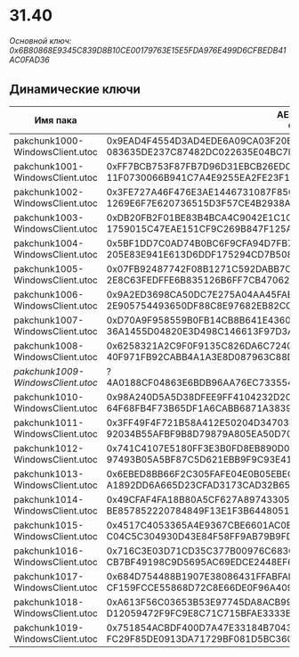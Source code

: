 # 31.40

###### Основной ключ: 0x6B80868E9345C839D8B10CE00179763E15E5FDA976E499D6CFBEDB41AC0FAD36

## Динамические ключи

| Имя пака                              | AES Ключ</br>GUID                                                                                            | HiRes Текстуры |
|-----------------------------------|---------------------------------------------------------------------------------------------------------|-------------------|
| pakchunk1000-WindowsClient.utoc   | 0x9EAD4F4554D3AD4EDE6A09CA03F20EE4662314F17A5DDDA65C3605ED8AE7BA65</br>083635DE237C87482DC022635E04BC7E | ✔️                 |
| pakchunk1001-WindowsClient.utoc   | 0xFF7BCB753F87FB7D96D31EBCB26EDC5690582B56A630F99C553BE2572336E5D6</br>11F0730066B941C7A4E9255EA2FE23F1 | ❌                 |
| pakchunk1002-WindowsClient.utoc   | 0x3FE727A46F476E3AE1446731087F850F90B5F5C4908A3D95EE91D3B1B55F8BF4</br>1269E6F7E620736515D3F57CE4B2938A | ✔️                 |
| pakchunk1003-WindowsClient.utoc   | 0xDB20FB2F01BE83B4BCA4C9042E1C1C1D73BD67D976FB8529C18645ABF7C74AEC</br>1759015C47EAE151CF9C269B847F125A | ✔️                 |
| pakchunk1004-WindowsClient.utoc   | 0x5BF1DD7C0AD74B0BC6F9CFA94D7FB768DA096B0BB894FB01F9C3D6A673019D90</br>205E83E941E613D6DDF175294CD7B508 | ✔️                 |
| pakchunk1005-WindowsClient.utoc   | 0x07FB92487742F08B1271C592DABB7C0A0D250631B7FA4F8D72EDA9FEAB41F354</br>2E8C63FEDFFE6B835126B6FF7CB47062 | ✔️                 |
| pakchunk1006-WindowsClient.utoc   | 0x9A2ED3698CA50DC7E275A04AA45FAB1C453D1EE30E1E656A862B9A8380BC2925</br>2E905754493650DF88C8E97682EB82CC | ✔️                 |
| pakchunk1007-WindowsClient.utoc   | 0xD70A9F958559B0FB14CB8B641E436014D8FB082E65CA1D1F5001494F552C9222</br>36A1455D04820E3D498C146613F97D3A | ❌                 |
| pakchunk1008-WindowsClient.utoc   | 0x6258321A2C9F0F9135C826DA6C72402F30DC2C9CF4FF838DCD371752A0C1FBB6</br>40F971FB92CABB4A1A3E8D087963C88D | ✔️                 |
| *pakchunk1009-WindowsClient.utoc* | ?</br>4A0188CF04863E6BDB96AA76EC733554 																  | ✔️                 |
| pakchunk1010-WindowsClient.utoc   | 0x98A240D5A5D38DFEE9FF4104232D20F994B57511C5F49BBD4B0890A8CAAD8147</br>64F68FB4F73B65DF1A6CABB6871A3839 | ❌                 |
| pakchunk1011-WindowsClient.utoc   | 0x3FF49F4F721B58A412E50204D347034FFA91E6899A9B516508D11B98AE3862EA</br>92034B55AFBF9B8D79879A805EA50D70 | ✔️                 |
| pakchunk1012-WindowsClient.utoc   | 0x741C4107E5180FF3E3B0FD8EB890D07656B5D9E9B3FF2D93A5869C9CE2A07432</br>97493B05A5BF87C5D621EBB9F9C93E41 | ❌                 |
| pakchunk1013-WindowsClient.utoc   | 0x6EBED8BB66F2C305FAFE04E0B05EBEC8E82F6A0F769C71C1ACDCD29D062F325E</br>A1892DD6A665D23CFAD3173CAD32B65C | ✔️                 |
| pakchunk1014-WindowsClient.utoc   | 0x49CFAF4FA18B80A5CF627A89743305FA225FDC60CCAB84B3E31D65C5F0FD074E</br>BE857852220784849F13E1F3B6448051 | ❌                 |
| pakchunk1015-WindowsClient.utoc   | 0x4517C4053365A4E9367CBE6601AC0EDF5B2E29507E07A022501F2FC3194B5FAE</br>C04C5C304930D43E84F58FF9AB79B9FD | ✔️                 |
| pakchunk1016-WindowsClient.utoc   | 0x716C3E03D71CD35C377B00976C683C2FB1023E7524EA4CBFFE35B4903BC4D41F</br>CB7BF49198C9D5695AC69EDCE2448EF6 | ✔️                 |
| pakchunk1017-WindowsClient.utoc   | 0x684D754488B1907E38086431FFABFAFD559702DB55244444F2E167C8E1E41751</br>CF159FCCE55868D72C8E66DE0F96A409 | ❌                 |
| pakchunk1018-WindowsClient.utoc   | 0xA613F56C03653B53E97745DA8ACB99F80D08B8118A940380CE658C3C6B1CF06D</br>D12059472F9FC9E8C71C715BFAE3333B | ✔️                 |
| pakchunk1019-WindowsClient.utoc   | 0x751854ACBDF400D7A47E33184B70437EEC54CBE8E890F1B263542DECE61FA2A0</br>FC29F85DE0913DA71729BF081D5BC360 | ❌                 |
